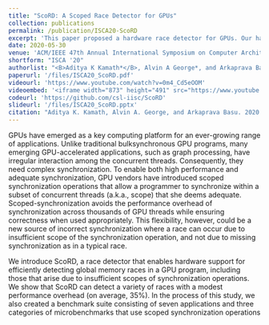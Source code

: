 ```yaml
---
title: "ScoRD: A Scoped Race Detector for GPUs"
collection: publications
permalink: /publication/ISCA20-ScoRD
excerpt: 'This paper proposed a hardware race detector for GPUs. Our hardware was able to efficiently support detection of scoped races in GPU programs.'
date: 2020-05-30
venue: 'ACM/IEEE 47th Annual International Symposium on Computer Architecture (ISCA)'
shortform: "ISCA '20"
authorlist: "<B>Aditya K Kamath*</B>, Alvin A George*, and Arkaprava Basu<br>(*Authors contributed equally to this work)"
paperurl: '/files/ISCA20_ScoRD.pdf'
videourl: 'https://www.youtube.com/watch?v=0m4_Cd5eOOM'
videoembed: '<iframe width="873" height="491" src="https://www.youtube.com/embed/0m4_Cd5eOOM" title="[ISCA 2020] ScoRD: A Scoped Race Detector for GPUs" frameborder="0" allow="accelerometer; autoplay; clipboard-write; encrypted-media; gyroscope; picture-in-picture; web-share" allowfullscreen></iframe>'
codeurl: 'https://github.com/csl-iisc/ScoRD'
slideurl: '/files/ISCA20_ScoRD.pptx'
citation: "Aditya K. Kamath, Alvin A. George, and Arkaprava Basu. 2020. ScoRD: a scoped race detector for GPUs. In Proceedings of the ACM/IEEE 47th Annual International Symposium on Computer Architecture (ISCA '20). IEEE Press, 1036–1049. DOI:https://doi.org/10.1109/ISCA45697.2020.00088"
---
```


GPUs have emerged as a key computing platform for an ever-growing range of applications. 
Unlike traditional bulksynchronous GPU programs, many emerging GPU-accelerated applications, such as graph processing, have irregular interaction among the concurrent threads. 
Consequently, they need complex synchronization. To enable both high performance and adequate synchronization, GPU vendors have introduced scoped synchronization operations that allow a programmer to synchronize within a subset of concurrent threads (a.k.a., scope) that she deems adequate. 
Scoped-synchronization avoids the performance overhead of synchronization across thousands of GPU threads while ensuring correctness when used appropriately.
This flexibility, however, could be a new source of incorrect synchronization where a race can occur due to insufficient scope of the synchronization operation, and not due to missing synchronization as in a typical race.

We introduce ScoRD, a race detector that enables hardware support for efficiently detecting global memory races in a GPU program, including those that arise due to insufficient scopes of synchronization operations. 
We show that ScoRD can detect a variety of races with a modest performance overhead (on average, 35%). 
In the process of this study, we also created a benchmark suite consisting of seven applications and three categories of microbenchmarks that use scoped synchronization operations

